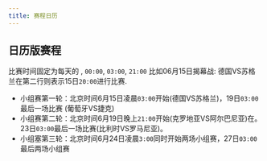```yaml
---
title: 赛程日历
---
```


## 日历版赛程

比赛时间固定为每天的 , `00:00`, `03:00`, `21:00` 比如06月15日揭幕战: 德国VS苏格兰在第二行则表示15日`20:00`进行比赛.

- 小组赛第一轮：北京时间6月15日凌晨`03:00`开始(德国VS苏格兰)，19日`03:00` 最后一场比赛 (葡萄牙VS捷克)
- 小组赛第二轮：北京时间6月19日晚上`21:00`开始(克罗地亚VS阿尔巴尼亚)在。23日`03:00`最后一场比赛(比利时VS罗马尼亚)。
- 小组塞第三轮：北京时间6月24日凌晨`3:00`同时开始两场小组赛，27日`03:00` 最后两场小组赛


<BattleCalendar 
  first-date-string="2024-06-10 00:00:00" 
  :race-config="[
    '@六月',
    '',
    '',
    '',
    '',
    ',de0:gb-sct0,hu0:ch0,@第1轮',
    'es0:hr0,it0:al0,pl0:nl0,',
    'si0:dk0,rs0:gb-eng0,ro0:ua0,',
    'be0:sk0,at0:fr0,',
    'tr0:ge0,pt0:cz0,hr0:al0,@第2轮21:00',
    // ---
    'de0:hu0,gb-sct0:ch0,si0:rs0,',
    'dk0:gb-eng0:,es0:it0,sk0:ua0,',
    'pl0:at0:,nl0:fr0,ge0:cz0,',
    'tr0:pt0:,be0:ro0,',
    // ---
    ',,ch0:de0,gb-sct0:hu0,,@第3轮03:00',
    ',,al0:es0,hr0:it0,,',
    'fr0:pl0,nl0:at0,dk0:rs0,gb-eng0:si0@00:00/03:00',
    'sk0:ro0,ua0:be0,ge0:pt0,cz0:tr0',
    '',
    '',
    'tbd,tbd,@16强赛',
    'tbd,tbd,@七月',
    'tbd,tbd',
    'tbd,tbd',
    '',
    '',
    'tbd,tbd,@8强赛',
    'tbd,tbd,',
    '',
    '',
    ',tbd@半决赛',
    ',tbd',
    '',
    '',
    '',
    ',tbd,@决赛',
  ]"
/>